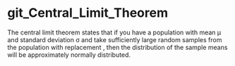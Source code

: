 # git_Central_Limit_Theorem
The central limit theorem states that if you have a population with mean μ and standard deviation σ and take sufficiently large random samples from the population with replacement , then the distribution of the sample means will be approximately normally distributed.
